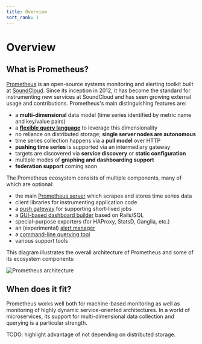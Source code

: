 ```yaml
---
title: Overview
sort_rank: 1
---
```


# Overview

## What is Prometheus?

[Prometheus](https://github.com/prometheus) is an open-source systems
monitoring and alerting toolkit built at [SoundCloud](http://soundcloud.com).
Since its inception in 2012, it has become the standard for instrumenting new
services at SoundCloud and has seen growing external usage and contributions.
Prometheus's main distinguishing features are:

- a **multi-dimensional** data model (time series identified by metric name and key/value pairs)
- a [**flexible query language**](/docs/using/querying/basics/)
  to leverage this dimensionality
- no reliance on distributed storage; **single server nodes are autonomous**
- time series collection happens via a **pull model** over HTTP
- **pushing time series** is supported via an intermediary gateway
- targets are discovered via **service discovery** or **static configuration**
- multiple modes of **graphing and dashboarding support**
- **federation support** coming soon

The Prometheus ecosystem consists of multiple components, many of which are
optional:

- the main [Prometheus server](https://github.com/prometheus/prometheus) which scrapes and stores time series data
- client libraries for instrumenting application code
- a [push gateway](https://github.com/prometheus/pushgateway) for supporting short-lived jobs
- a [GUI-based dashboard builder](PromDash) based on Rails/SQL
- special-purpose exporters (for HAProxy, StatsD, Ganglia, etc.) 
- an (experimental) [alert manager](https://github.com/prometheus/alertmanager)
- a [command-line querying tool](https://github.com/prometheus/prometheus_cli)
- various support tools

This diagram illustrates the overall architecture of Prometheus and some of
its ecosystem components:

![Prometheus architecture](/assets/architecture.svg)

## When does it fit?

Prometheus works well both for machine-based monitoring as well as monitoring
of highly dynamic service-oriented architectures. In a world of microservices,
its support for multi-dimensional data collection and querying is a particular
strength.

TODO: highlight advantage of not depending on distributed storage.
